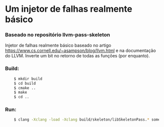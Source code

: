 # Um injetor de falhas realmente básico

### Baseado no repositório llvm-pass-skeleton

Injetor de falhas realmente básico baseado no artigo https://www.cs.cornell.edu/~asampson/blog/llvm.html e na documentação do LLVM.
Inverte um bit no retorno de todas as funções (por enquanto).

### Build:

```bash
    $ mkdir build
    $ cd build
    $ cmake ..
    $ make
    $ cd ..
```

### Run:

```bash
    $ clang -Xclang -load -Xclang build/skeleton/libSkeletonPass.* something.c
```
